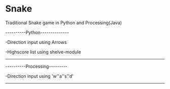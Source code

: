 # Snake
Traditional Snake game in Python and Processing(Java)

----------Python--------------

-Direction input using Arrows

-Highscore list using shelve-module

-----------------------------

----------Processing---------

-Direction input using 'w''a''s''d'

-----------------------------
